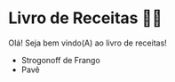 # Livro de Receitas :man_cook:

Olá! Seja bem vindo(A) ao livro de receitas!

- Strogonoff de Frango
- Pavê